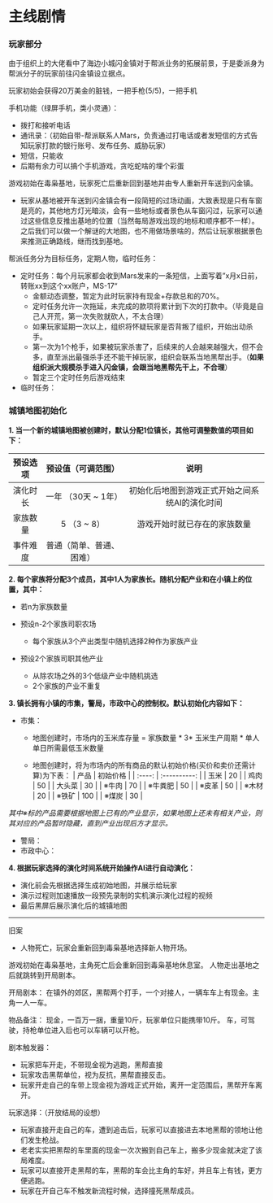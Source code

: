 # 主线剧情

### 玩家部分

由于组织上的大佬看中了海边小城闪金镇对于帮派业务的拓展前景，于是委派身为帮派分子的玩家前往闪金镇设立据点。

玩家初始会获得20万美金的脏钱，一把手枪(5/5)，一把手机

   手机功能（绿屏手机，类小灵通）：

- 拨打和接听电话
- 通讯录：（初始自带-帮派联系人Mars，负责通过打电话或者发短信的方式告知玩家打款的银行账号、发布任务、威胁玩家）
- 短信，只能收
- 后期有余力可以搞个手机游戏，贪吃蛇啥的埋个彩蛋

游戏初始在毒枭基地，玩家死亡后重新回到基地并由专人重新开车送到闪金镇。

- 玩家从基地被开车送到闪金镇会有一段简短的过场动画，大致表现是只有车窗是亮的，其他地方灯光暗淡，会有一些地标或者景色从车窗闪过，玩家可以通过这些信息反推出基地的位置（当然每局游戏出现的地标和顺序都不一样）。之后我们可以做一个解谜的大地图，也不用做场景啥的，然后让玩家根据景色来推测正确路线，继而找到基地。

帮派任务分为目标任务，定期人物，临时任务：

- 定时任务：每个月玩家都会收到Mars发来的一条短信，上面写着”x月x日前，转账xx到这个xx账户，MS-17“
    - 金额动态调整，暂定为此时玩家持有现金+存款总和的70%。
    - 定时任务允许一次拖延，未完成的款项将累计到下次的打款中。（毕竟是自己人开荒，第一次失败就砍人，不太合理）
    - 如果玩家延期一次以上，组织将怀疑玩家是否背叛了组织，开始出动杀手。
    - 第一次为1个枪手，如果被玩家杀害了，后续来的人会越来越强大，但不会多，直至派出最强杀手还不能干掉玩家，组织会联系当地黑帮出手。（**如果组织派大规模杀手进入闪金镇，会跟当地黑帮先干上，不合理**）
    - 暂定三个定时任务后游戏结束
- 临时任务：



### 城镇地图初始化

**1. 当一个新的城镇地图被创建时，默认分配1位镇长，其他可调整数值的项目如下：**

| 预设选项 |    预设值（可调范围）    |                      说明                      |
| :------: | :----------------------: | :--------------------------------------------: |
| 演化时长 |   一年 （30天 ~ 1年）    | 初始化后地图到游戏正式开始之间系统AI的演化时间 |
| 家族数量 |       5 （3 ~ 8）        |          游戏开始时就已存在的家族数量          |
| 事件难度 | 普通（简单、普通、困难） |                                                |

**2. 每个家族将分配3个成员，其中1人为家族长。随机分配产业和在小镇上的位置，其中：**

- 若n为家族数量

- 预设n-2个家族司职农场
  - 每个家族从3个产出类型中随机选择2种作为家族产业
- 预设2个家族司职其他产业
  - 从除农场之外的3个低级产业中随机挑选
  - 2个家族的产业不重复

**3. 镇长拥有小镇的市集，警局，市政中心的控制权。默认初始化内容如下：**

- 市集：

  - 地图创建时，市场内的玉米库存量 = 家族数量 * 3* 玉米生产周期 * 单人单日所需最低玉米数量

  - 地图创建时，将为市场内的所有商品的默认初始价格(买价和卖价还需计算)为下表：
|  产品  | 初始价格 |
| :----: | :----------: |
|  玉米  |     20     |
|  鸡肉  |     50     |
| 大头菜 | 30 |
|  ※牛肉  | 70 |
| ※牛粪肥 | 50 |
|  ※皮革  | 50 |
|  ※木材  | 20 |
|  ※铁矿  | 100 |
|  ※煤炭  | 30 |

*其中※标的产品需要根据地图上已有的产业显示，如果地图上还未有相关产业，则其对应的产品暂时隐藏，直到产业出现后方才显示。*

- 警局：
- 市政中心：

**4. 根据玩家选择的演化时间系统开始操作AI进行自动演化：**

- 演化前会先根据选择生成初始地图，并展示给玩家
- 演示过程则加速播放一段预先录制的实机演示演化过程的视频
- 最后黑屏后展示演化后的城镇地图













---



旧案



- 人物死亡，玩家会重新回到毒枭基地选择新人物开场。

游戏初始在毒枭基地，主角死亡后会重新回到毒枭基地休息室。
人物走出基地之后就跳转到开局剧本。

开局剧本：
在镇外的郊区，黑帮两个打手，一个对接人，一辆车车上有现金。主角一人一车。

物品备注：
现金，一百万一捆，重量10斤，玩家单位只能携带10斤。
车，可驾驶，持枪单位进入后也可以车辆可以开枪。

剧本触发器：

- 玩家把车开走，不带现金视为逃跑，黑帮直接
- 玩家攻击黑帮单位，视为反抗，黑帮直接反击。
- 玩家开走自己的车带上现金视为游戏正式开始，离开一定范围后，黑帮开车离开。

玩家选择：（开放结局的设想）

- 玩家直接开走自己的车，遭到追击后，玩家可以直接进去本地黑帮的领地让他们发生枪战。
- 老老实实把黑帮的车里面的现金一次次搬到自己车上，搬多少现金就决定了该局难度。
- 玩家可以直接开走黑帮的车，黑帮的车会比主角的车好，并且车上有钱，更方便逃跑。
- 玩家在开自己车不触发新流程时候，选择撞死黑帮成员。